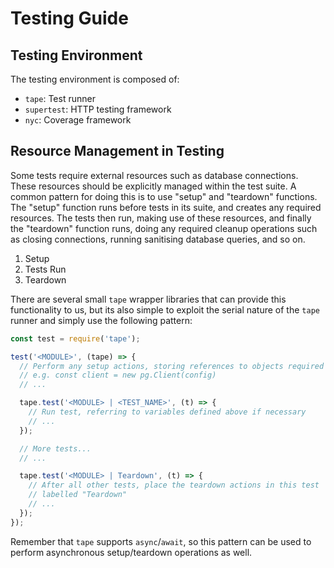 # Testing Guide

## Testing Environment
The testing environment is composed of:
* `tape`: Test runner
* `supertest`: HTTP testing framework
* `nyc`: Coverage framework

## Resource Management in Testing
Some tests require external resources such as database connections. These resources should be explicitly managed within the test suite. A common pattern for doing this is to use "setup" and "teardown" functions. The "setup" function runs before tests in its suite, and creates any required resources. The tests then run, making use of these resources, and finally the "teardown" function runs, doing any required cleanup operations such as closing connections, running sanitising database queries, and so on.

1. Setup
2. Tests Run
3. Teardown

There are several small `tape` wrapper libraries that can provide this functionality to us, but its also simple to exploit the serial nature of the `tape` runner and simply use the following pattern:

```js
const test = require('tape');

test('<MODULE>', (tape) => {
  // Perform any setup actions, storing references to objects required by tests
  // e.g. const client = new pg.Client(config)
  // ...

  tape.test('<MODULE> | <TEST_NAME>', (t) => {
    // Run test, referring to variables defined above if necessary
    // ...
  });

  // More tests...
  // ...

  tape.test('<MODULE> | Teardown', (t) => {
    // After all other tests, place the teardown actions in this test
    // labelled "Teardown"
    // ...
  });
});
```

Remember that `tape` supports `async`/`await`, so this pattern can be used to perform asynchronous setup/teardown operations as well.

